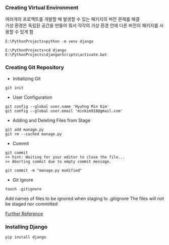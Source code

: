 ### Creating Virtual Environment
여러개의 프로젝트를 개발할 때 발생할 수 있는 패키지의 버전 문제를 해결  
가상 환경은 독립된 공간을 만들어 줘서 각각의 가상 환경 안에 다른 버전의 패키지를 사용할 수 있게 함
```
E:\PythonProjects>python -m venv django
```
```
E:\PythonProjects>cd django
E:\PythonProjects\django>Scripts\activate.bat
```

### Creating Git Repository
- Initializing Git
```
git init
```
- User Configuration
```
git config --global user.name 'Hyuhng Min Kim'
git config --global user.email 'minkim918@gmail.com'
```
- Adding and Deleting Files from Stage
```
git add manage.py
git rm --cached manage.py
```
- Commit
```
git commit
>> hint: Waiting for your editor to close the file...
>> Aborting commit due to empty commit message.
```
```
git commit -m "manage.py modified"
```
- Git Ignore
```
touch .gitignore
```
Add names of files to be ignored when staging to .gitignore
The files will not be staged nor committed

[Further Reference](https://dojang.io/mod/page/view.php?id=2470)

### Installing Django
```
pip install django
```
